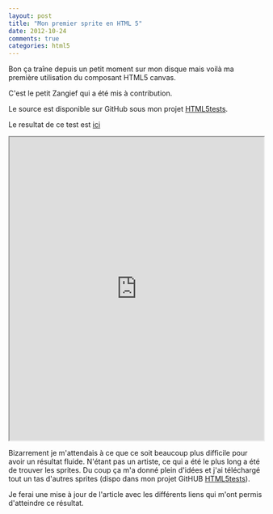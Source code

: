 ```yaml
---
layout: post
title: "Mon premier sprite en HTML 5"
date: 2012-10-24
comments: true
categories: html5
---
```


Bon ça traîne depuis un petit moment sur mon disque mais voilà ma première utilisation du composant HTML5 canvas.

C'est le petit Zangief qui a été mis à contribution.

Le source est disponible sur GitHub sous mon projet [HTML5tests](https://github.com/evidal/HTML5tests).

Le resultat de ce test est [ici](http://htmlpreview.github.com/?https://github.com/evidal/HTML5tests/blob/master/canvas.html)
<iframe src="http://htmlpreview.github.com/?https://github.com/evidal/HTML5tests/blob/master/canvas.html" width="100%" height="600px"></iframe>

Bizarrement je m'attendais à ce que ce soit beaucoup plus difficile pour avoir un résultat fluide. N'étant pas un artiste, ce qui a été le plus long a été de trouver les sprites. Du coup ça m'a donné plein d'idées et j'ai téléchargé tout un tas d'autres sprites (dispo dans mon projet GitHUB [HTML5tests](https://github.com/evidal/HTML5tests)).

Je ferai une mise à jour de l'article avec les différents liens qui m'ont permis d'atteindre ce résultat.


